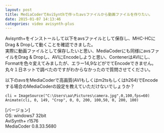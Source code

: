 ```yaml
---
layout: post
title: MediaCoderでAviSynthで作ったavsファイルから動画ファイルを作りたい。
date: 2015-01-07 14:13:46
categories: video avisynth-plus
---
```

<p>Avisynth+をインストールして以下をavsファイルとして保存し、MHC-HCにDrag &amp; Dropして動くことを確認できました。  <br>
実際に動画ファイルとして保存したいと思い、MediaCoderにも同様にavsファイルをDrag &amp; Dropし、AVIにEncodeしようと思い、ContenerはAVIにし、Formatを色々変えてみましたが、エラー14,9などがでてEncodeできません。  <br>
丸々１日ネットで調べたのですがわからなかったので質問させてください。</p>

<p>以下のavsをMediaCoderで高画質(AVIもしくはm2tsもしくはh264)でEncodeする場合のMediaCoderの設定を教えていただけないでしょうか？</p>

<pre><code>cli = ImageSource("C:\Users\aa\Pictures\camera.jpg",0,100,fps=60)
Animate(cli, 0, 149, "Crop", 0, 0, 200, 100,50, 0, 200, 100)
</code></pre>

<p>[バージョン]  <br>
OS: windows7 32bit  <br>
AviSynth+ r1576  <br>
MediaCoder 0.8.33.5680</p>
